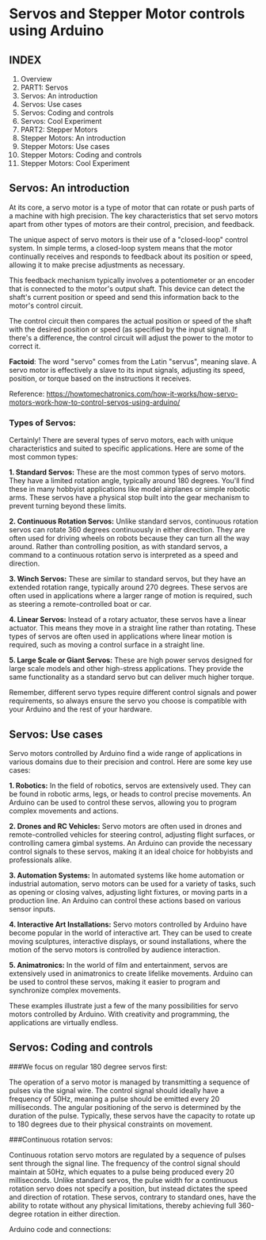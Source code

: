 
# Servos and Stepper Motor controls using Arduino
## INDEX
1. Overview
2. PART1: Servos
3. Servos: An introduction
4. Servos: Use cases
5. Servos: Coding and controls
6. Servos: Cool Experiment
8. PART2: Stepper Motors
9. Stepper Motors: An introduction
10. Stepper Motors: Use cases
11. Stepper Motors: Coding and controls
12. Stepper Motors: Cool Experiment


## Servos: An introduction

At its core, a servo motor is a type of motor that can rotate or push parts of a machine with high precision. The key characteristics that set servo motors apart from other types of motors are their control, precision, and feedback.

The unique aspect of servo motors is their use of a "closed-loop" control system. In simple terms, a closed-loop system means that the motor continually receives and responds to feedback about its position or speed, allowing it to make precise adjustments as necessary.

This feedback mechanism typically involves a potentiometer or an encoder that is connected to the motor's output shaft. This device can detect the shaft's current position or speed and send this information back to the motor's control circuit. 

The control circuit then compares the actual position or speed of the shaft with the desired position or speed (as specified by the input signal). If there's a difference, the control circuit will adjust the power to the motor to correct it.

__Factoid__:
The word "servo" comes from the Latin "servus", meaning slave. A servo motor is effectively a slave to its input signals, adjusting its speed, position, or torque based on the instructions it receives.



 Reference: https://howtomechatronics.com/how-it-works/how-servo-motors-work-how-to-control-servos-using-arduino/


### Types of Servos:
 Certainly! There are several types of servo motors, each with unique characteristics and suited to specific applications. Here are some of the most common types:

**1. Standard Servos:** These are the most common types of servo motors. They have a limited rotation angle, typically around 180 degrees. You'll find these in many hobbyist applications like model airplanes or simple robotic arms. These servos have a physical stop built into the gear mechanism to prevent turning beyond these limits.

**2. Continuous Rotation Servos:** Unlike standard servos, continuous rotation servos can rotate 360 degrees continuously in either direction. They are often used for driving wheels on robots because they can turn all the way around. Rather than controlling position, as with standard servos, a command to a continuous rotation servo is interpreted as a speed and direction.

**3. Winch Servos:** These are similar to standard servos, but they have an extended rotation range, typically around 270 degrees. These servos are often used in applications where a larger range of motion is required, such as steering a remote-controlled boat or car.

**4. Linear Servos:** Instead of a rotary actuator, these servos have a linear actuator. This means they move in a straight line rather than rotating. These types of servos are often used in applications where linear motion is required, such as moving a control surface in a straight line.

**5. Large Scale or Giant Servos:** These are high power servos designed for large scale models and other high-stress applications. They provide the same functionality as a standard servo but can deliver much higher torque.

Remember, different servo types require different control signals and power requirements, so always ensure the servo you choose is compatible with your Arduino and the rest of your hardware.



## Servos: Use cases

Servo motors controlled by Arduino find a wide range of applications in various domains due to their precision and control. Here are some key use cases:

**1. Robotics:** In the field of robotics, servos are extensively used. They can be found in robotic arms, legs, or heads to control precise movements. An Arduino can be used to control these servos, allowing you to program complex movements and actions.

**2. Drones and RC Vehicles:** Servo motors are often used in drones and remote-controlled vehicles for steering control, adjusting flight surfaces, or controlling camera gimbal systems. An Arduino can provide the necessary control signals to these servos, making it an ideal choice for hobbyists and professionals alike.

**3. Automation Systems:** In automated systems like home automation or industrial automation, servo motors can be used for a variety of tasks, such as opening or closing valves, adjusting light fixtures, or moving parts in a production line. An Arduino can control these actions based on various sensor inputs.

**4. Interactive Art Installations:** Servo motors controlled by Arduino have become popular in the world of interactive art. They can be used to create moving sculptures, interactive displays, or sound installations, where the motion of the servo motors is controlled by audience interaction.


**5. Animatronics:** In the world of film and entertainment, servos are extensively used in animatronics to create lifelike movements. Arduino can be used to control these servos, making it easier to program and synchronize complex movements.

These examples illustrate just a few of the many possibilities for servo motors controlled by Arduino. With creativity and programming, the applications are virtually endless.


## Servos: Coding and controls

###We focus on regular 180 degree servos first:

The operation of a servo motor is managed by transmitting a sequence of pulses via the signal wire. The control signal should ideally have a frequency of 50Hz, meaning a pulse should be emitted every 20 milliseconds. The angular positioning of the servo is determined by the duration of the pulse. Typically, these servos have the capacity to rotate up to 180 degrees due to their physical constraints on movement.


###Continuous rotation servos:

Continuous rotation servo motors are regulated by a sequence of pulses sent through the signal line. The frequency of the control signal should maintain at 50Hz, which equates to a pulse being produced every 20 milliseconds. Unlike standard servos, the pulse width for a continuous rotation servo does not specify a position, but instead dictates the speed and direction of rotation. These servos, contrary to standard ones, have the ability to rotate without any physical limitations, thereby achieving full 360-degree rotation in either direction.


Arduino code and connections:






